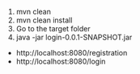 

1. mvn clean
2. mvn clean install
3. Go to the target folder
4. java -jar login-0.0.1-SNAPSHOT.jar


- http://localhost:8080/registration
- http://localhost:8080/login
